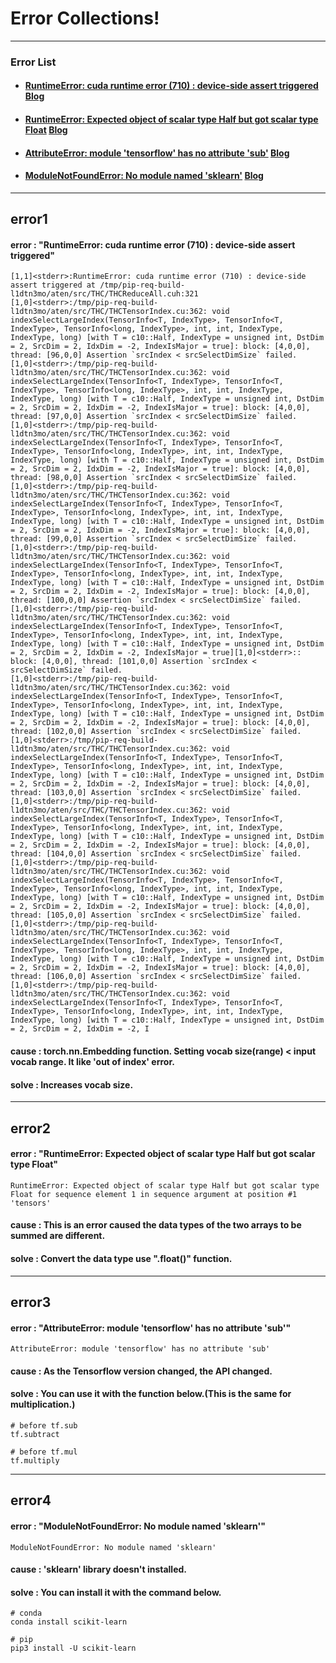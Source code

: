 # Error Collections!

- - -
### Error List
* #### [﻿RuntimeError: cuda runtime error (710) : device-side assert triggered](#error1)  [Blog](https://blog.naver.com/jaeyoon_95/222104626159) 
* #### [﻿RuntimeError: Expected object of scalar type Half but got scalar type Float](#error2)  [Blog](https://blog.naver.com/jaeyoon_95/222064412708) 
* #### [﻿AttributeError: module 'tensorflow' has no attribute 'sub'](#error3)  [Blog](https://blog.naver.com/jaeyoon_95/222007030881)   
* #### [ModuleNotFoundError: No module named 'sklearn'](#error4)  [Blog](https://blog.naver.com/jaeyoon_95/222007026711)   


---
## error1   
#### error : "RuntimeError: cuda runtime error (710) : device-side assert triggered"   
```
[1,1]<stderr>:RuntimeError: cuda runtime error (710) : device-side assert triggered at /tmp/pip-req-build-l1dtn3mo/aten/src/THC/THCReduceAll.cuh:321
[1,0]<stderr>:/tmp/pip-req-build-l1dtn3mo/aten/src/THC/THCTensorIndex.cu:362: void indexSelectLargeIndex(TensorInfo<T, IndexType>, TensorInfo<T, IndexType>, TensorInfo<long, IndexType>, int, int, IndexType, IndexType, long) [with T = c10::Half, IndexType = unsigned int, DstDim = 2, SrcDim = 2, IdxDim = -2, IndexIsMajor = true]: block: [4,0,0], thread: [96,0,0] Assertion `srcIndex < srcSelectDimSize` failed.
[1,0]<stderr>:/tmp/pip-req-build-l1dtn3mo/aten/src/THC/THCTensorIndex.cu:362: void indexSelectLargeIndex(TensorInfo<T, IndexType>, TensorInfo<T, IndexType>, TensorInfo<long, IndexType>, int, int, IndexType, IndexType, long) [with T = c10::Half, IndexType = unsigned int, DstDim = 2, SrcDim = 2, IdxDim = -2, IndexIsMajor = true]: block: [4,0,0], thread: [97,0,0] Assertion `srcIndex < srcSelectDimSize` failed.
[1,0]<stderr>:/tmp/pip-req-build-l1dtn3mo/aten/src/THC/THCTensorIndex.cu:362: void indexSelectLargeIndex(TensorInfo<T, IndexType>, TensorInfo<T, IndexType>, TensorInfo<long, IndexType>, int, int, IndexType, IndexType, long) [with T = c10::Half, IndexType = unsigned int, DstDim = 2, SrcDim = 2, IdxDim = -2, IndexIsMajor = true]: block: [4,0,0], thread: [98,0,0] Assertion `srcIndex < srcSelectDimSize` failed.
[1,0]<stderr>:/tmp/pip-req-build-l1dtn3mo/aten/src/THC/THCTensorIndex.cu:362: void indexSelectLargeIndex(TensorInfo<T, IndexType>, TensorInfo<T, IndexType>, TensorInfo<long, IndexType>, int, int, IndexType, IndexType, long) [with T = c10::Half, IndexType = unsigned int, DstDim = 2, SrcDim = 2, IdxDim = -2, IndexIsMajor = true]: block: [4,0,0], thread: [99,0,0] Assertion `srcIndex < srcSelectDimSize` failed.
[1,0]<stderr>:/tmp/pip-req-build-l1dtn3mo/aten/src/THC/THCTensorIndex.cu:362: void indexSelectLargeIndex(TensorInfo<T, IndexType>, TensorInfo<T, IndexType>, TensorInfo<long, IndexType>, int, int, IndexType, IndexType, long) [with T = c10::Half, IndexType = unsigned int, DstDim = 2, SrcDim = 2, IdxDim = -2, IndexIsMajor = true]: block: [4,0,0], thread: [100,0,0] Assertion `srcIndex < srcSelectDimSize` failed.
[1,0]<stderr>:/tmp/pip-req-build-l1dtn3mo/aten/src/THC/THCTensorIndex.cu:362: void indexSelectLargeIndex(TensorInfo<T, IndexType>, TensorInfo<T, IndexType>, TensorInfo<long, IndexType>, int, int, IndexType, IndexType, long) [with T = c10::Half, IndexType = unsigned int, DstDim = 2, SrcDim = 2, IdxDim = -2, IndexIsMajor = true][1,0]<stderr>:: block: [4,0,0], thread: [101,0,0] Assertion `srcIndex < srcSelectDimSize` failed.
[1,0]<stderr>:/tmp/pip-req-build-l1dtn3mo/aten/src/THC/THCTensorIndex.cu:362: void indexSelectLargeIndex(TensorInfo<T, IndexType>, TensorInfo<T, IndexType>, TensorInfo<long, IndexType>, int, int, IndexType, IndexType, long) [with T = c10::Half, IndexType = unsigned int, DstDim = 2, SrcDim = 2, IdxDim = -2, IndexIsMajor = true]: block: [4,0,0], thread: [102,0,0] Assertion `srcIndex < srcSelectDimSize` failed.
[1,0]<stderr>:/tmp/pip-req-build-l1dtn3mo/aten/src/THC/THCTensorIndex.cu:362: void indexSelectLargeIndex(TensorInfo<T, IndexType>, TensorInfo<T, IndexType>, TensorInfo<long, IndexType>, int, int, IndexType, IndexType, long) [with T = c10::Half, IndexType = unsigned int, DstDim = 2, SrcDim = 2, IdxDim = -2, IndexIsMajor = true]: block: [4,0,0], thread: [103,0,0] Assertion `srcIndex < srcSelectDimSize` failed.
[1,0]<stderr>:/tmp/pip-req-build-l1dtn3mo/aten/src/THC/THCTensorIndex.cu:362: void indexSelectLargeIndex(TensorInfo<T, IndexType>, TensorInfo<T, IndexType>, TensorInfo<long, IndexType>, int, int, IndexType, IndexType, long) [with T = c10::Half, IndexType = unsigned int, DstDim = 2, SrcDim = 2, IdxDim = -2, IndexIsMajor = true]: block: [4,0,0], thread: [104,0,0] Assertion `srcIndex < srcSelectDimSize` failed.
[1,0]<stderr>:/tmp/pip-req-build-l1dtn3mo/aten/src/THC/THCTensorIndex.cu:362: void indexSelectLargeIndex(TensorInfo<T, IndexType>, TensorInfo<T, IndexType>, TensorInfo<long, IndexType>, int, int, IndexType, IndexType, long) [with T = c10::Half, IndexType = unsigned int, DstDim = 2, SrcDim = 2, IdxDim = -2, IndexIsMajor = true]: block: [4,0,0], thread: [105,0,0] Assertion `srcIndex < srcSelectDimSize` failed.
[1,0]<stderr>:/tmp/pip-req-build-l1dtn3mo/aten/src/THC/THCTensorIndex.cu:362: void indexSelectLargeIndex(TensorInfo<T, IndexType>, TensorInfo<T, IndexType>, TensorInfo<long, IndexType>, int, int, IndexType, IndexType, long) [with T = c10::Half, IndexType = unsigned int, DstDim = 2, SrcDim = 2, IdxDim = -2, IndexIsMajor = true]: block: [4,0,0], thread: [106,0,0] Assertion `srcIndex < srcSelectDimSize` failed.
[1,0]<stderr>:/tmp/pip-req-build-l1dtn3mo/aten/src/THC/THCTensorIndex.cu:362: void indexSelectLargeIndex(TensorInfo<T, IndexType>, TensorInfo<T, IndexType>, TensorInfo<long, IndexType>, int, int, IndexType, IndexType, long) [with T = c10::Half, IndexType = unsigned int, DstDim = 2, SrcDim = 2, IdxDim = -2, I
```
#### cause : torch.nn.Embedding function. Setting vocab size(range) < input vocab range. It like 'out of index' error.   
#### solve : Increases vocab size.   
   
---
## error2   
#### error : "RuntimeError: Expected object of scalar type Half but got scalar type Float"   
```
RuntimeError: Expected object of scalar type Half but got scalar type Float for sequence element 1 in sequence argument at position #1 'tensors'
```
#### cause : This is an error caused the data types of the two arrays to be summed are different.   
#### solve : Convert the data type use ".float()" function.   
   
---
## error3   
#### error : "AttributeError: module 'tensorflow' has no attribute 'sub'"   
```
﻿AttributeError: module 'tensorflow' has no attribute 'sub'
```
#### cause : As the Tensorflow version changed, the API changed.     
#### solve : You can use it with the function below.(This is the same for multiplication.)   
```
# before tf.sub
tf.subtract

# before tf.mul
tf.multiply
```   
   
---
## error4   
#### error : "ModuleNotFoundError: No module named 'sklearn'"   
```
﻿ModuleNotFoundError: No module named 'sklearn'
```
#### cause : 'sklearn' library doesn't installed.     
#### solve : You can install it with the command below.   
```
# conda
conda install scikit-learn

# pip
pip3 install -U scikit-learn
```